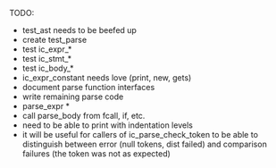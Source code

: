 TODO:

* test_ast needs to be beefed up
* create test_parse
* test ic_expr_*
* test ic_stmt_*
* test ic_body_*
* ic_expr_constant needs love (print, new, gets)
* document parse function interfaces
* write remaining parse code
* parse_expr *
* call parse_body from fcall, if, etc.
* need to be able to print with indentation levels
* it will be useful for callers of ic_parse_check_token to be able to distinguish between error (null tokens, dist failed) and comparison failures (the token was not as expected)

